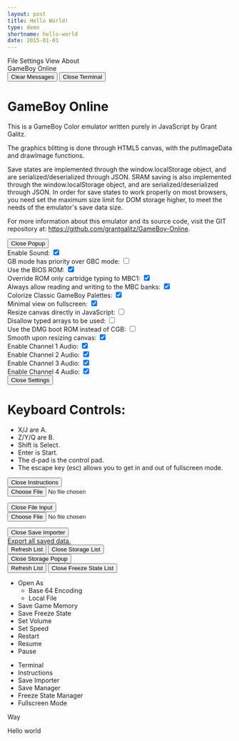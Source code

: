 ```yaml
---
layout: post
title: Hello World!
type: demo
shortname: hello-world
date: 2015-01-01
---
```


<script type="text/javascript" src="{{site.baseurl}}js/gameboy/other/windowStack.js" ></script>
<script type="text/javascript" src="{{site.baseurl}}js/gameboy/other/terminal.js"></script>
<script type="text/javascript" src="{{site.baseurl}}js/gameboy/other/gui.js"></script>
<script type="text/javascript" src="{{site.baseurl}}js/gameboy/other/base64.js"></script>
<script type="text/javascript" src="{{site.baseurl}}js/gameboy/other/json2.js"></script>
<script type="text/javascript" src="{{site.baseurl}}js/gameboy/other/swfobject.js"></script>
<script type="text/javascript" src="{{site.baseurl}}js/gameboy/other/resampler.js"></script>
<script type="text/javascript" src="{{site.baseurl}}js/gameboy/other/XAudioServer.js"></script>
<script type="text/javascript" src="{{site.baseurl}}js/gameboy/other/resize.js"></script>
<script type="text/javascript" src="{{site.baseurl}}js/gameboy/GameBoyCore.js"></script>
<script type="text/javascript" src="{{site.baseurl}}js/gameboy/GameBoyIO.js"></script>


<div id="GameBoy" class="window">
<div class="menubar">
<span id="GameBoy_file_menu">File</span>
<span id="GameBoy_settings_menu">Settings</span>
<span id="GameBoy_view_menu">View</span>
<span id="GameBoy_about_menu">About</span>
</div>
<div id="gfx">
<canvas id="mainCanvas"/>
<span id="title">GameBoy</span>
<span id="port_title">Online</span>
</div>
</div>
<div id="terminal" class="window">
<div id="terminal_output"/>
<div class="button_rack">
<button id="terminal_clear_button" class="left">Clear Messages</button>
<button id="terminal_close_button" class="right">Close Terminal</button>
</div>
</div>
<div id="about" class="window">
<div id="about_message">
<h1>GameBoy Online</h1>
<p>This is a GameBoy Color emulator written purely in JavaScript by Grant Galitz.</p><p>The graphics blitting is done through HTML5 canvas, with the putImageData and drawImage functions.</p><p>Save states are implemented through the window.localStorage object, and are serialized/deserialized through JSON. SRAM saving is also implemented through the window.localStorage object, and are serialized/deserialized through JSON. In order for save states to work properly on most browsers, you need set the maximum size limit for DOM storage higher, to meet the needs of the emulator's save data size.</p><p>For more information about this emulator and its source code, visit the GIT repository at: <a href="https://github.com/grantgalitz/GameBoy-Online" target="_blank">https://github.com/grantgalitz/GameBoy-Online</a>.
</p>
</div>
<div class="button_rack">
<button id="about_close_button" class="center">Close Popup</button>
</div>
</div>
<div class="window" id="settings">
<div id="toggle_settings">
<div class="setting">
<span>Enable Sound:</span>
<input type="checkbox" checked="checked" id="enable_sound"/>
</div>
<div class="setting">
<span>GB mode has priority over GBC mode:</span>
<input type="checkbox" id="disable_colors"/>
</div>
<div class="setting">
<span>Use the BIOS ROM:</span>
<input type="checkbox" checked="checked" id="enable_gbc_bios"/>
</div>
<div class="setting">
<span>Override ROM only cartridge typing to MBC1:</span>
<input type="checkbox" checked="checked" id="rom_only_override"/>
</div>
<div class="setting">
<span>Always allow reading and writing to the MBC banks:</span>
<input type="checkbox" checked="checked" id="mbc_enable_override"/>
</div>
<div class="setting">
<span>Colorize Classic GameBoy Palettes:</span>
<input type="checkbox" checked="checked" id="enable_colorization"/>
</div>
<div class="setting">
<span>Minimal view on fullscreen:</span>
<input type="checkbox" checked="checked" id="do_minimal"/>
</div>
<div class="setting">
<span>Resize canvas directly in JavaScript:</span>
<input type="checkbox" id="software_resizing"/>
</div>
<div class="setting">
<span>Disallow typed arrays to be used:</span>
<input type="checkbox" id="typed_arrays_disallow"/>
</div>
<div class="setting">
<span>Use the DMG boot ROM instead of CGB:</span>
<input type="checkbox" id="gb_boot_rom_utilized"/>
</div>
<div class="setting">
<span>Smooth upon resizing canvas:</span>
<input type="checkbox" checked="checked" id="resize_smoothing"/>
</div>
<div class="setting">
<span>Enable Channel 1 Audio:</span>
<input type="checkbox" checked="checked" id="channel1"/>
</div>
<div class="setting">
<span>Enable Channel 2 Audio:</span>
<input type="checkbox" checked="checked" id="channel2"/>
</div>
<div class="setting">
<span>Enable Channel 3 Audio:</span>
<input type="checkbox" checked="checked" id="channel3"/>
</div>
<div class="setting">
<span>Enable Channel 4 Audio:</span>
<input type="checkbox" checked="checked" id="channel4"/>
</div>
</div>
<div class="button_rack">
<button id="settings_close_button" class="center">Close Settings</button>
</div>
</div>
<div id="instructions" class="window">
<div id="keycodes">
<h1>Keyboard Controls:</h1>
<ul>
<li>X/J are A.</li>
<li>Z/Y/Q are B.</li>
<li>Shift is Select.</li>
<li>Enter is Start.</li>
<li>The d-pad is the control pad.</li>
<li>The escape key (esc) allows you to get in and out of fullscreen mode.</li>
</ul>
</div>
<div class="button_rack">
<button id="instructions_close_button" class="center">Close Instructions</button>
</div>
</div>
<div id="input_select" class="window">
<form>
<input type="file" id="local_file_open"/>
</form>
<div class="button_rack">
<button id="input_select_close_button" class="center">Close File Input</button>
</div>
</div>
<div id="save_importer" class="window">
<form>
<input type="file" id="save_open"/>
</form>
<div class="button_rack">
<button id="save_importer_close_button" class="center">Close Save Importer</button>
</div>
</div>
<div class="window" id="local_storage_listing">
<div id="storageListingMasterContainer" class="storageList">
<div id="storageListingMasterContainerSub"/>
</div>
<div id="download_all_storage">
<a href="about:blank" id="download_local_storage_dba">Export all saved data.</a>
</div>
<div class="button_rack">
<button id="local_storage_list_refresh_button" class="left">Refresh List</button>
<button id="local_storage_list_close_button" class="right">Close Storage List</button>
</div>
</div>
<div class="window" id="local_storage_popup">
<div id="storagePopupMasterParent" class="storageList">
<div id="storagePopupMasterContainer"/>
</div>
<div class="button_rack">
<button id="local_storage_popup_close_button" class="center">Close Storage Popup</button>
</div>
</div>
<div class="window" id="freeze_listing">
<div id="freezeListingMasterContainer" class="storageList">
<div id="freezeListingMasterContainerSub"/>
</div>
<div class="button_rack">
<button id="freeze_list_refresh_button" class="left">Refresh List</button>
<button id="freeze_list_close_button" class="right">Close Freeze State List</button>
</div>
</div>
<ul class="menu" id="GameBoy_file_popup">
<li>Open As<ul class="menu">
<li id="data_uri_clicker">Base 64 Encoding</li>
<li id="internal_file_clicker">Local File</li>
</ul></li>
<li id="save_SRAM_state_clicker">Save Game Memory</li>
<li id="save_state_clicker">Save Freeze State</li>
<li id="set_volume">Set Volume</li>
<li id="set_speed">Set Speed</li>
<li id="restart_cpu_clicker">Restart</li>
<li id="run_cpu_clicker">Resume</li>
<li id="kill_cpu_clicker">Pause</li>
</ul>
<ul class="menu" id="GameBoy_view_popup">
<li id="view_terminal">Terminal</li>
<li id="view_instructions">Instructions</li>
<li id="view_importer">Save Importer</li>
<li id="local_storage_list_menu">Save Manager</li>
<li id="freeze_list_menu">Freeze State Manager</li>
<li id="view_fullscreen">Fullscreen Mode</li>
</ul>

<script type="text/javascript">
var DEBUG_MESSAGES = false;
var DEBUG_WINDOWING = false;
window.onload = function () {
    windowingInitialize();

var xhr = new XMLHttpRequest();
xhr.open('GET', "{{site.baseurl}}{{page.type}}s/{{page.shortname}}/hello.gb", true);
//xhr.responseType = 'arraybuffer';

xhr.onload = function(e) {
  if (this.status == 200) {
    start($("#mainCanvas"), this.response);
  }
};

xhr.send();
};
</script>

Way

Hello world
